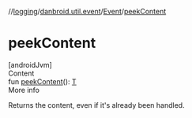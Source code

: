 //[logging](../../../index.md)/[danbroid.util.event](../index.md)/[Event](index.md)/[peekContent](peek-content.md)



# peekContent  
[androidJvm]  
Content  
fun [peekContent](peek-content.md)(): [T](index.md)  
More info  


Returns the content, even if it's already been handled.

  



